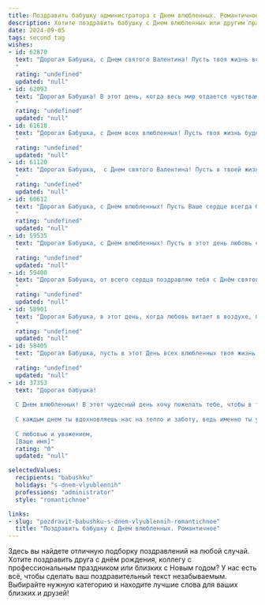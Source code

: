 ```yaml
---
title: Поздравить бабушку администратора с Днем влюбленных. Романтичное
description: Хотите поздравить бабушку с Днем влюбленных или другим праздником? Наш ИИ создаст незабываемое поздравление, а вы обязательно выделитесь среди других.  
date: 2024-09-05
tags: second tag
wishes:
- id: 62870
  text: "Дорогая Бабушка, с Днем святого Валентина! Пусть твоя жизнь всегда будет полна любви, как прекрасный весенний сад, а в сердце всегда царит тепло и радость.
  "
  rating: "undefined"
  updated: "null"
- id: 62093
  text: "Дорогая Бабушка! В этот день, когда весь мир отдается чувствам любви, я хочу пожелать тебе нежной и светлой романтики. Пусть сердце твое поет от счастья, а рядом всегда будут любимые люди, которые дарят тебе тепло и заботу. С Днем влюбленных!
  "
  rating: "undefined"
  updated: "null"
- id: 61618
  text: "Дорогая Бабушка, с Днем всех влюбленных! Пусть твоя жизнь будет наполнена такой же нежной заботой, как ты сама заботишься о других. Желаю тебе океана любви, улыбок и радости. Пусть каждый день будет для тебя особенным и  красочным!
  "
  rating: "undefined"
  updated: "null"
- id: 61120
  text: "Дорогая Бабушка,  с Днем святого Валентина! Пусть в твоей жизни всегда царит любовь,  как  яркие  краски  на  картине,  и  каждый  день  приносит  тебе  новые  радости  и  улыбки.  Желаю  тебе  здоровья,  счастья  и  нежности.   Ты  настоящая  королева  моего  сердца!
  "
  rating: "undefined"
  updated: "null"
- id: 60612
  text: "Дорогая Бабушка, с Днем влюбленных! Пусть Ваше сердце всегда будет наполнено любовью, заботой и теплом. Пусть Вас окружают только добрые и любящие люди, а в душе царит вечная весна и романтика!
  "
  rating: "undefined"
  updated: "null"
- id: 59535
  text: "Дорогая Бабушка, с Днем влюбленных! Пусть в этот день любовь согревает твое сердце, а душа наполняется нежностью и радостью. Хочу пожелать тебе  много-много счастливых мгновений, улыбок и, конечно, крепкого здоровья!
  "
  rating: "undefined"
  updated: "null"
- id: 59400
  text: "Дорогая Бабушка, от всего сердца поздравляю тебя с Днём святого Валентина! Пусть твоя жизнь будет полна любви, заботы и нежности, как цветы, расцветающие весной. Желаю тебе, чтобы каждый день был полон радости и тепла, словно объятия любимого человека. Ты – настоящий администратор любви в нашей семье, хранительница семейных традиций и тепла. Пусть любовь и счастье всегда будут рядом с тобой! 💕
  "
  rating: "undefined"
  updated: "null"
- id: 58901
  text: "Дорогая Бабушка, в этот день, когда любовь витает в воздухе, позвольте мне поздравить Вас с Днем влюбленных! Желаю Вам огромного океана нежности, теплых объятий, романтики и радости, пусть Ваше сердце всегда будет согрето любовью близких! Помните, Вы — настоящая королева, достойная самой большой любви!
  "
  rating: "undefined"
  updated: "null"
- id: 58405
  text: "Дорогая Бабушка, пусть в этот День всех влюбленных твоя жизнь будет полна тепла, нежности и любви! Пусть любящие сердца окружают тебя заботой, а искры романтики согревают душу. С любовью и теплыми пожеланиями!
  "
  rating: "undefined"
  updated: "null"
- id: 37353
  text: "Дорогая бабушка!
  
  С Днем влюбленных! В этот чудесный день хочу пожелать тебе, чтобы в твоем сердце всегда царила любовь и нежность. Ты — самый важный и любимый человек в нашей жизни, и твоя доброта согревает наши души.
  
  С каждым днем ты вдохновляешь нас на тепло и заботу, ведь именно ты умеешь превращать простые моменты в волшебные. Пусть твоя жизнь будет полна романтики и радостных событий, а самые светлые чувства окружают тебя постоянно.
  
  С любовью и уважением,
  [Ваше имя]"
  rating: "0"
  updated: "null"

selectedValues:
  recipients: "babushku"
  holidays: "s-dnem-vlyublennih"
  professions: "administrator"
  style: "romantichnoe"

links:
- slug: "pozdravit-babushku-s-dnem-vlyublennih-romantichnoe"
  title: "Поздравить бабушку с Днем влюбленных. Романтичное"
---
```


Здесь вы найдете отличную подборку поздравлений на любой случай. 
Хотите поздравить друга с днём рождения, коллегу с профессиональным праздником или близких с Новым годом? У нас есть всё, чтобы сделать ваш поздравительный текст незабываемым. Выбирайте нужную категорию и находите лучшие слова для ваших близких и друзей!
